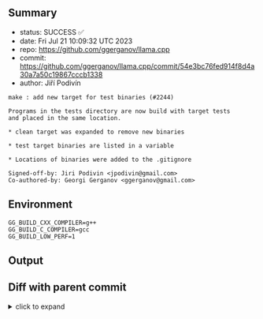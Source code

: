 ## Summary

- status: SUCCESS ✅
- date:   Fri Jul 21 10:09:32 UTC 2023
- repo:   https://github.com/ggerganov/llama.cpp
- commit: https://github.com/ggerganov/llama.cpp/commit/54e3bc76fed914f8d4a30a7a50c19867cccb1338
- author: Jiří Podivín
```
make : add new target for test binaries (#2244)

Programs in the tests directory are now build with target tests
and placed in the same location.

* clean target was expanded to remove new binaries

* test target binaries are listed in a variable

* Locations of binaries were added to the .gitignore

Signed-off-by: Jiri Podivin <jpodivin@gmail.com>
Co-authored-by: Georgi Gerganov <ggerganov@gmail.com>
```

## Environment

```
GG_BUILD_CXX_COMPILER=g++
GG_BUILD_C_COMPILER=gcc
GG_BUILD_LOW_PERF=1
```

## Output

## Diff with parent commit

<details><summary>click to expand</summary>

```diff
--- /home/ggml/results/llama.cpp/01/9fe257bbf699f400231683a8b816ad90281275/ggml-1-arm64-cpu-low-perf/stdall	2023-07-21 08:13:31.095317948 +0000
+++ /home/ggml/results/llama.cpp/54/e3bc76fed914f8d4a30a7a50c19867cccb1338/ggml-1-arm64-cpu-low-perf/stdall	2023-07-21 10:09:32.170682443 +0000
@@ -1,6 +1,6 @@
 mkdir: cannot create directory ‘/mnt/llama.cpp’: Permission denied
-rm: cannot remove '/home/ggml/results/llama.cpp/01/9fe257bbf699f400231683a8b816ad90281275/ggml-1-arm64-cpu-low-perf/*.log': No such file or directory
-rm: cannot remove '/home/ggml/results/llama.cpp/01/9fe257bbf699f400231683a8b816ad90281275/ggml-1-arm64-cpu-low-perf/*.exit': No such file or directory
-rm: cannot remove '/home/ggml/results/llama.cpp/01/9fe257bbf699f400231683a8b816ad90281275/ggml-1-arm64-cpu-low-perf/*.md': No such file or directory
-0.00user 0.01system 0:00.01elapsed 105%CPU (0avgtext+0avgdata 3340maxresident)k
-0inputs+8outputs (0major+1382minor)pagefaults 0swaps
+rm: cannot remove '/home/ggml/results/llama.cpp/54/e3bc76fed914f8d4a30a7a50c19867cccb1338/ggml-1-arm64-cpu-low-perf/*.log': No such file or directory
+rm: cannot remove '/home/ggml/results/llama.cpp/54/e3bc76fed914f8d4a30a7a50c19867cccb1338/ggml-1-arm64-cpu-low-perf/*.exit': No such file or directory
+rm: cannot remove '/home/ggml/results/llama.cpp/54/e3bc76fed914f8d4a30a7a50c19867cccb1338/ggml-1-arm64-cpu-low-perf/*.md': No such file or directory
+0.00user 0.01system 0:00.01elapsed 100%CPU (0avgtext+0avgdata 3348maxresident)k
+0inputs+8outputs (0major+1388minor)pagefaults 0swaps
```
</details>

